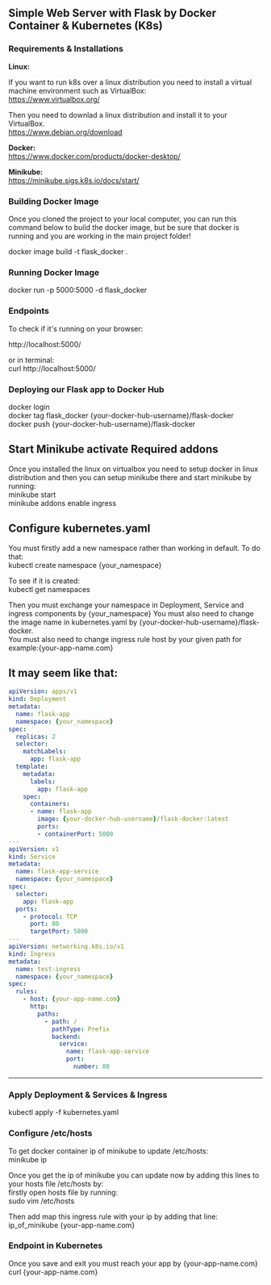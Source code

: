 ## Simple Web Server with Flask by Docker Container & Kubernetes (K8s) ##

### Requirements & Installations ###
<b>Linux:</b>

If you want to run k8s over a linux distribution you need to install a virtual machine environment such as VirtualBox:<br>
https://www.virtualbox.org/<br> 

Then you need to downlad a linux distribution and install it to your VirtualBox.<br> 
https://www.debian.org/download <br> 

<b>Docker: </b> <br> 
https://www.docker.com/products/docker-desktop/<br>

<b>Minikube: </b> <br>
https://minikube.sigs.k8s.io/docs/start/ <br>

### Building Docker Image ###
Once you cloned the project to your local computer, you can run this command below to build the docker image, but be sure that docker is running
and you are working in the main project folder!<br>

docker image build -t flask_docker .

### Running Docker Image ###
docker run -p 5000:5000 -d flask_docker

### Endpoints ###
To check if it's running on your browser: 

http://localhost:5000/ <br>

or in terminal:<br>
curl http://localhost:5000/ <br>


### Deploying our Flask app to Docker Hub ###
docker login <br>
docker tag flask_docker {your-docker-hub-username}/flask-docker <br>
docker push {your-docker-hub-username}/flask-docker <br>

## Start Minikube activate Required addons ##

Once you installed the linux on virtualbox you need to setup docker in linux distribution and then you can setup minikube there and start minikube by running: <br>
minikube start<br>
minikube addons enable ingress<br>



## Configure kubernetes.yaml ##
You must firstly add a new namespace rather than working in default. To do that:<br>
kubectl create namespace {your_namespace}<br>

To see if it is created: <br>
kubectl get namespaces<br>

Then you must exchange your namespace in Deployment, Service and ingress components by {your_namespace}
You must also need to change the image name in kubernetes.yaml by {your-docker-hub-username}/flask-docker. <br>
You must also need to change ingress rule host by your given path for example:{your-app-name.com} <br>

It may seem like that:
---
``` YAML
apiVersion: apps/v1
kind: Deployment
metadata:
  name: flask-app
  namespace: {your_namespace}
spec:
  replicas: 2
  selector:
    matchLabels:
      app: flask-app
  template:
    metadata:
      labels:
        app: flask-app
    spec:
      containers:
      - name: flask-app
        image: {your-docker-hub-username}/flask-docker:latest
        ports:
        - containerPort: 5000
---
apiVersion: v1
kind: Service
metadata:
  name: flask-app-service
  namespace: {your_namespace}
spec:
  selector:
    app: flask-app
  ports:
    - protocol: TCP
      port: 80
      targetPort: 5000
---
apiVersion: networking.k8s.io/v1
kind: Ingress
metadata:
  name: test-ingress
  namespace: {your_namespace}
spec:
  rules:
    - host: {your-app-name.com}
      http:
        paths:
          - path: /
            pathType: Prefix
            backend:
              service:
                name: flask-app-service
                port:
                  number: 80
``` 
---

### Apply Deployment & Services & Ingress ###
kubectl apply -f kubernetes.yaml

### Configure /etc/hosts ###
To get docker container ip of minikube to update /etc/hosts:  <br>
minikube ip

Once you get the ip of minikube you can update now by adding this lines to your hosts file /etc/hosts by: <br>
firstly open hosts file by running: <br>
sudo vim /etc/hosts

Then add map this ingress rule with your ip by adding that line:<br>
ip_of_minikube    {your-app-name.com}

### Endpoint in Kubernetes ###
Once you save and exit you must reach your app by {your-app-name.com}<br>
curl {your-app-name.com}






